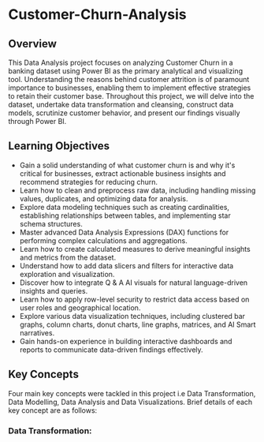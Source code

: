 # Customer-Churn-Analysis

## Overview

This Data Analysis project focuses on analyzing Customer Churn in a banking dataset using Power BI as the primary analytical and visualizing tool. Understanding the reasons behind customer attrition is of paramount importance to businesses, enabling them to implement effective strategies to retain their customer base. Throughout this project, we will delve into the dataset, undertake data transformation and cleansing, construct data models, scrutinize customer behavior, and present our findings visually through Power BI.

## Learning Objectives

* Gain a solid understanding of what customer churn is and why it's critical for businesses, extract actionable business insights and recommend strategies for reducing churn.
* Learn how to clean and preprocess raw data, including handling missing values, duplicates, and optimizing data for analysis.
* Explore data modeling techniques such as creating cardinalities, establishing relationships between tables, and implementing star schema structures.
* Master advanced Data Analysis Expressions (DAX) functions for performing complex calculations and aggregations.
* Learn how to create calculated measures to derive meaningful insights and metrics from the dataset.
* Understand how to add data slicers and filters for interactive data exploration and visualization.
* Discover how to integrate Q & A AI visuals for natural language-driven insights and queries.
* Learn how to apply row-level security to restrict data access based on user roles and geographical location.
* Explore various data visualization techniques, including clustered bar graphs, column charts, donut charts, line graphs, matrices, and AI Smart narratives.
* Gain hands-on experience in building interactive dashboards and reports to communicate data-driven findings effectively.

## Key Concepts

Four main key concepts were tackled in this project i.e Data Transformation, Data Modelling, Data Analysis and Data Visualizations. Brief details of each key concept are as follows:

### Data Transformation:
